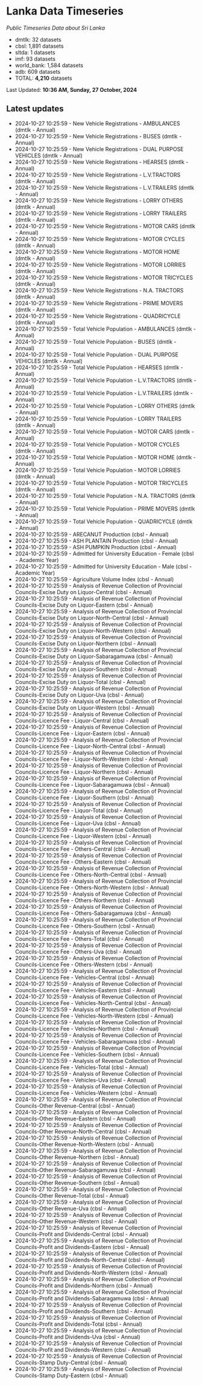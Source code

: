 # Lanka Data Timeseries
*Public Timeseries Data about Sri Lanka*

* dmtlk: 32 datasets
* cbsl: 1,891 datasets
* sltda: 1 datasets
* imf: 93 datasets
* world_bank: 1,584 datasets
* adb: 609 datasets
* TOTAL: **4,210** datasets

Last Updated: **10:36 AM, Sunday, 27 October, 2024**

## Latest updates

* 2024-10-27 10:25:59 - New Vehicle Registrations - AMBULANCES (dmtlk - Annual)
* 2024-10-27 10:25:59 - New Vehicle Registrations - BUSES (dmtlk - Annual)
* 2024-10-27 10:25:59 - New Vehicle Registrations - DUAL PURPOSE VEHICLES (dmtlk - Annual)
* 2024-10-27 10:25:59 - New Vehicle Registrations - HEARSES (dmtlk - Annual)
* 2024-10-27 10:25:59 - New Vehicle Registrations - L.V.TRACTORS (dmtlk - Annual)
* 2024-10-27 10:25:59 - New Vehicle Registrations - L.V.TRAILERS (dmtlk - Annual)
* 2024-10-27 10:25:59 - New Vehicle Registrations - LORRY OTHERS (dmtlk - Annual)
* 2024-10-27 10:25:59 - New Vehicle Registrations - LORRY TRAILERS (dmtlk - Annual)
* 2024-10-27 10:25:59 - New Vehicle Registrations - MOTOR CARS (dmtlk - Annual)
* 2024-10-27 10:25:59 - New Vehicle Registrations - MOTOR CYCLES (dmtlk - Annual)
* 2024-10-27 10:25:59 - New Vehicle Registrations - MOTOR HOME (dmtlk - Annual)
* 2024-10-27 10:25:59 - New Vehicle Registrations - MOTOR LORRIES (dmtlk - Annual)
* 2024-10-27 10:25:59 - New Vehicle Registrations - MOTOR TRICYCLES (dmtlk - Annual)
* 2024-10-27 10:25:59 - New Vehicle Registrations - N.A. TRACTORS (dmtlk - Annual)
* 2024-10-27 10:25:59 - New Vehicle Registrations - PRIME MOVERS (dmtlk - Annual)
* 2024-10-27 10:25:59 - New Vehicle Registrations - QUADRICYCLE (dmtlk - Annual)
* 2024-10-27 10:25:59 - Total Vehicle Population - AMBULANCES (dmtlk - Annual)
* 2024-10-27 10:25:59 - Total Vehicle Population - BUSES (dmtlk - Annual)
* 2024-10-27 10:25:59 - Total Vehicle Population - DUAL PURPOSE VEHICLES (dmtlk - Annual)
* 2024-10-27 10:25:59 - Total Vehicle Population - HEARSES (dmtlk - Annual)
* 2024-10-27 10:25:59 - Total Vehicle Population - L.V.TRACTORS (dmtlk - Annual)
* 2024-10-27 10:25:59 - Total Vehicle Population - L.V.TRAILERS (dmtlk - Annual)
* 2024-10-27 10:25:59 - Total Vehicle Population - LORRY OTHERS (dmtlk - Annual)
* 2024-10-27 10:25:59 - Total Vehicle Population - LORRY TRAILERS (dmtlk - Annual)
* 2024-10-27 10:25:59 - Total Vehicle Population - MOTOR CARS (dmtlk - Annual)
* 2024-10-27 10:25:59 - Total Vehicle Population - MOTOR CYCLES (dmtlk - Annual)
* 2024-10-27 10:25:59 - Total Vehicle Population - MOTOR HOME (dmtlk - Annual)
* 2024-10-27 10:25:59 - Total Vehicle Population - MOTOR LORRIES (dmtlk - Annual)
* 2024-10-27 10:25:59 - Total Vehicle Population - MOTOR TRICYCLES (dmtlk - Annual)
* 2024-10-27 10:25:59 - Total Vehicle Population - N.A. TRACTORS (dmtlk - Annual)
* 2024-10-27 10:25:59 - Total Vehicle Population - PRIME MOVERS (dmtlk - Annual)
* 2024-10-27 10:25:59 - Total Vehicle Population - QUADRICYCLE (dmtlk - Annual)
* 2024-10-27 10:25:59 - ARECANUT Production (cbsl - Annual)
* 2024-10-27 10:25:59 - ASH PLANTAIN Production (cbsl - Annual)
* 2024-10-27 10:25:59 - ASH PUMPKIN Production (cbsl - Annual)
* 2024-10-27 10:25:59 - Admitted for University Education - Female (cbsl - Academic Year)
* 2024-10-27 10:25:59 - Admitted for University Education - Male (cbsl - Academic Year)
* 2024-10-27 10:25:59 - Agriculture Volume Index (cbsl - Annual)
* 2024-10-27 10:25:59 - Analysis of Revenue Collection of Provincial Councils-Excise Duty on Liquor-Central (cbsl - Annual)
* 2024-10-27 10:25:59 - Analysis of Revenue Collection of Provincial Councils-Excise Duty on Liquor-Eastern (cbsl - Annual)
* 2024-10-27 10:25:59 - Analysis of Revenue Collection of Provincial Councils-Excise Duty on Liquor-North-Central (cbsl - Annual)
* 2024-10-27 10:25:59 - Analysis of Revenue Collection of Provincial Councils-Excise Duty on Liquor-North-Western (cbsl - Annual)
* 2024-10-27 10:25:59 - Analysis of Revenue Collection of Provincial Councils-Excise Duty on Liquor-Northern (cbsl - Annual)
* 2024-10-27 10:25:59 - Analysis of Revenue Collection of Provincial Councils-Excise Duty on Liquor-Sabaragamuwa (cbsl - Annual)
* 2024-10-27 10:25:59 - Analysis of Revenue Collection of Provincial Councils-Excise Duty on Liquor-Southern (cbsl - Annual)
* 2024-10-27 10:25:59 - Analysis of Revenue Collection of Provincial Councils-Excise Duty on Liquor-Total (cbsl - Annual)
* 2024-10-27 10:25:59 - Analysis of Revenue Collection of Provincial Councils-Excise Duty on Liquor-Uva (cbsl - Annual)
* 2024-10-27 10:25:59 - Analysis of Revenue Collection of Provincial Councils-Excise Duty on Liquor-Western (cbsl - Annual)
* 2024-10-27 10:25:59 - Analysis of Revenue Collection of Provincial Councils-Licence Fee - Liquor-Central (cbsl - Annual)
* 2024-10-27 10:25:59 - Analysis of Revenue Collection of Provincial Councils-Licence Fee - Liquor-Eastern (cbsl - Annual)
* 2024-10-27 10:25:59 - Analysis of Revenue Collection of Provincial Councils-Licence Fee - Liquor-North-Central (cbsl - Annual)
* 2024-10-27 10:25:59 - Analysis of Revenue Collection of Provincial Councils-Licence Fee - Liquor-North-Western (cbsl - Annual)
* 2024-10-27 10:25:59 - Analysis of Revenue Collection of Provincial Councils-Licence Fee - Liquor-Northern (cbsl - Annual)
* 2024-10-27 10:25:59 - Analysis of Revenue Collection of Provincial Councils-Licence Fee - Liquor-Sabaragamuwa (cbsl - Annual)
* 2024-10-27 10:25:59 - Analysis of Revenue Collection of Provincial Councils-Licence Fee - Liquor-Southern (cbsl - Annual)
* 2024-10-27 10:25:59 - Analysis of Revenue Collection of Provincial Councils-Licence Fee - Liquor-Total (cbsl - Annual)
* 2024-10-27 10:25:59 - Analysis of Revenue Collection of Provincial Councils-Licence Fee - Liquor-Uva (cbsl - Annual)
* 2024-10-27 10:25:59 - Analysis of Revenue Collection of Provincial Councils-Licence Fee - Liquor-Western (cbsl - Annual)
* 2024-10-27 10:25:59 - Analysis of Revenue Collection of Provincial Councils-Licence Fee - Others-Central (cbsl - Annual)
* 2024-10-27 10:25:59 - Analysis of Revenue Collection of Provincial Councils-Licence Fee - Others-Eastern (cbsl - Annual)
* 2024-10-27 10:25:59 - Analysis of Revenue Collection of Provincial Councils-Licence Fee - Others-North-Central (cbsl - Annual)
* 2024-10-27 10:25:59 - Analysis of Revenue Collection of Provincial Councils-Licence Fee - Others-North-Western (cbsl - Annual)
* 2024-10-27 10:25:59 - Analysis of Revenue Collection of Provincial Councils-Licence Fee - Others-Northern (cbsl - Annual)
* 2024-10-27 10:25:59 - Analysis of Revenue Collection of Provincial Councils-Licence Fee - Others-Sabaragamuwa (cbsl - Annual)
* 2024-10-27 10:25:59 - Analysis of Revenue Collection of Provincial Councils-Licence Fee - Others-Southern (cbsl - Annual)
* 2024-10-27 10:25:59 - Analysis of Revenue Collection of Provincial Councils-Licence Fee - Others-Total (cbsl - Annual)
* 2024-10-27 10:25:59 - Analysis of Revenue Collection of Provincial Councils-Licence Fee - Others-Uva (cbsl - Annual)
* 2024-10-27 10:25:59 - Analysis of Revenue Collection of Provincial Councils-Licence Fee - Others-Western (cbsl - Annual)
* 2024-10-27 10:25:59 - Analysis of Revenue Collection of Provincial Councils-Licence Fee - Vehicles-Central (cbsl - Annual)
* 2024-10-27 10:25:59 - Analysis of Revenue Collection of Provincial Councils-Licence Fee - Vehicles-Eastern (cbsl - Annual)
* 2024-10-27 10:25:59 - Analysis of Revenue Collection of Provincial Councils-Licence Fee - Vehicles-North-Central (cbsl - Annual)
* 2024-10-27 10:25:59 - Analysis of Revenue Collection of Provincial Councils-Licence Fee - Vehicles-North-Western (cbsl - Annual)
* 2024-10-27 10:25:59 - Analysis of Revenue Collection of Provincial Councils-Licence Fee - Vehicles-Northern (cbsl - Annual)
* 2024-10-27 10:25:59 - Analysis of Revenue Collection of Provincial Councils-Licence Fee - Vehicles-Sabaragamuwa (cbsl - Annual)
* 2024-10-27 10:25:59 - Analysis of Revenue Collection of Provincial Councils-Licence Fee - Vehicles-Southern (cbsl - Annual)
* 2024-10-27 10:25:59 - Analysis of Revenue Collection of Provincial Councils-Licence Fee - Vehicles-Total (cbsl - Annual)
* 2024-10-27 10:25:59 - Analysis of Revenue Collection of Provincial Councils-Licence Fee - Vehicles-Uva (cbsl - Annual)
* 2024-10-27 10:25:59 - Analysis of Revenue Collection of Provincial Councils-Licence Fee - Vehicles-Western (cbsl - Annual)
* 2024-10-27 10:25:59 - Analysis of Revenue Collection of Provincial Councils-Other Revenue-Central (cbsl - Annual)
* 2024-10-27 10:25:59 - Analysis of Revenue Collection of Provincial Councils-Other Revenue-Eastern (cbsl - Annual)
* 2024-10-27 10:25:59 - Analysis of Revenue Collection of Provincial Councils-Other Revenue-North-Central (cbsl - Annual)
* 2024-10-27 10:25:59 - Analysis of Revenue Collection of Provincial Councils-Other Revenue-North-Western (cbsl - Annual)
* 2024-10-27 10:25:59 - Analysis of Revenue Collection of Provincial Councils-Other Revenue-Northern (cbsl - Annual)
* 2024-10-27 10:25:59 - Analysis of Revenue Collection of Provincial Councils-Other Revenue-Sabaragamuwa (cbsl - Annual)
* 2024-10-27 10:25:59 - Analysis of Revenue Collection of Provincial Councils-Other Revenue-Southern (cbsl - Annual)
* 2024-10-27 10:25:59 - Analysis of Revenue Collection of Provincial Councils-Other Revenue-Total (cbsl - Annual)
* 2024-10-27 10:25:59 - Analysis of Revenue Collection of Provincial Councils-Other Revenue-Uva (cbsl - Annual)
* 2024-10-27 10:25:59 - Analysis of Revenue Collection of Provincial Councils-Other Revenue-Western (cbsl - Annual)
* 2024-10-27 10:25:59 - Analysis of Revenue Collection of Provincial Councils-Profit and Dividends-Central (cbsl - Annual)
* 2024-10-27 10:25:59 - Analysis of Revenue Collection of Provincial Councils-Profit and Dividends-Eastern (cbsl - Annual)
* 2024-10-27 10:25:59 - Analysis of Revenue Collection of Provincial Councils-Profit and Dividends-North-Central (cbsl - Annual)
* 2024-10-27 10:25:59 - Analysis of Revenue Collection of Provincial Councils-Profit and Dividends-North-Western (cbsl - Annual)
* 2024-10-27 10:25:59 - Analysis of Revenue Collection of Provincial Councils-Profit and Dividends-Northern (cbsl - Annual)
* 2024-10-27 10:25:59 - Analysis of Revenue Collection of Provincial Councils-Profit and Dividends-Sabaragamuwa (cbsl - Annual)
* 2024-10-27 10:25:59 - Analysis of Revenue Collection of Provincial Councils-Profit and Dividends-Southern (cbsl - Annual)
* 2024-10-27 10:25:59 - Analysis of Revenue Collection of Provincial Councils-Profit and Dividends-Total (cbsl - Annual)
* 2024-10-27 10:25:59 - Analysis of Revenue Collection of Provincial Councils-Profit and Dividends-Uva (cbsl - Annual)
* 2024-10-27 10:25:59 - Analysis of Revenue Collection of Provincial Councils-Profit and Dividends-Western (cbsl - Annual)
* 2024-10-27 10:25:59 - Analysis of Revenue Collection of Provincial Councils-Stamp Duty-Central (cbsl - Annual)
* 2024-10-27 10:25:59 - Analysis of Revenue Collection of Provincial Councils-Stamp Duty-Eastern (cbsl - Annual)